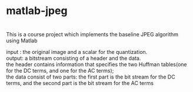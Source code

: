 # matlab-jpeg 
# 
This is a course project which implements the baseline JPEG algorithm using Matlab


input :  the original image and a scalar for the quantization.  
output:  a bitstream consisting of a header and the data.  
         the header contains information that specifies the two Huffman tables(one for the DC terms, and one for the AC terms);  
         the data consist of two parts: the first part is the bit stream for the DC terms, and the second part is the bit stream for the AC terms
